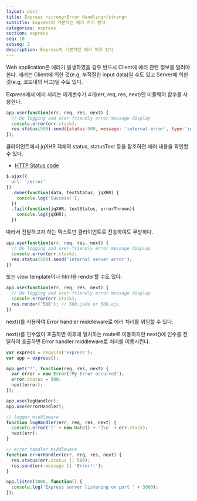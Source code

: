 ```yaml
---
layout: post
title: Express <strong>Error Handling</strong>
subtitle: Express의 기본적인 에러 처리 방식
categories: express
section: express
seq: 10
subseq: 2
description: Express의 기본적인 에러 처리 방식
---
```


Web application은 에러가 발생하였을 경우 반드시 Client에 에러 관련 정보를 알려야 한다. 에러는 Client에 의한 것(e.g, 부적절한 input data)일 수도 있고 Server에 의한 것(e.g, 코드내의 버그)일 수도 있다.

Express에서 에러 처리는 매개변수가 4개(err, req, res, next)인 미들웨어 함수를 사용한다.

```javascript
app.use(function(err, req, res, next) {
  // Do logging and user-friendly error message display
  console.error(err.stack);
  res.status(500).send({status:500, message: 'internal error', type:'internal'});
});
```

클라이언트에서 jqXHR 객체의 status, statusText 등을 참조하면 에러 내용을 확인할 수 있다.

- [HTTP Status code](https://ko.wikipedia.org/wiki/HTTP_%EC%83%81%ED%83%9C_%EC%BD%94%EB%93%9C)

```javascript
$.ajax({
  url: '/error'
})
  .done(function(data, textStatus, jqXHR) {
    console.log('Success!');
  })
  .fail(function(jqXHR, textStatus, errorThrown){
    console.log(jqXHR);
  })
```

따라서 전달하고자 하는 텍스트만 클라이언트로 전송하여도 무방하다.

```javascript
app.use(function(err, req, res, next) {
  // Do logging and user-friendly error message display
  console.error(err.stack);
  res.status(500).send('internal server error');
})
```

또는 view template이나 html을 render할 수도 있다.

```javascript
app.use(function(err, req, res, next) {
  // Do logging and user-friendly error message display
  console.error(err.stack);
  res.render('500'); // 500.jade or 500.ejs
})
```

next()를 사용하여 Error handler middleware로 에러 처리를 위임할 수 있다.

next()를 인수없이 호출하면 이후에 일치하는 route로 이동하지만 next()에 인수를 전달하여 호출하면 Error handler middleware로 처리를 이동시킨다.

```javascript
var express = require('express');
var app = express();

app.get('*', function(req, res, next) {
  var error = new Error('My Error occurred');
  error.status = 500;
  next(error);
});

app.use(logHandler);
app.use(errorHandler);

// logger middleware
function logHandler(err, req, res, next) {
  console.error('[' + new Date() + ']\n' + err.stack);
  next(err);
}

// error handler middleware
function errorHandler(err, req, res, next) {
  res.status(err.status || 500);
  res.send(err.message || 'Error!!');
}

app.listen(3000, function() {
  console.log('Express server listening on port ' + 3000);
});
```
